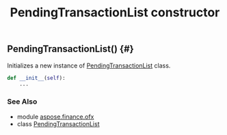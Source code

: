 ﻿---
title: PendingTransactionList constructor
second_title: Aspose.Finance for Python via .NET API References
description: 
type: docs
weight: 10
url: /python-net/aspose.finance.ofx/pendingtransactionlist/__init__/
is_root: false
---

## PendingTransactionList() {#}

Initializes a new instance of [PendingTransactionList](/finance/python-net/aspose.finance.ofx/pendingtransactionlist) class.



```python
def __init__(self):
    ...
```





### See Also
* module [aspose.finance.ofx](../../)
* class [PendingTransactionList](/finance/python-net/aspose.finance.ofx/pendingtransactionlist)
